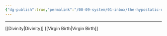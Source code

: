 ```yaml
---
{"dg-publish":true,"permalink":"/00-09-system/01-inbox/the-hypostatic-union/","created":"2023-10-03"}
---
```



---
[[Divinity\|Divinity]]
[[Virgin Birth\|Virgin Birth]]
